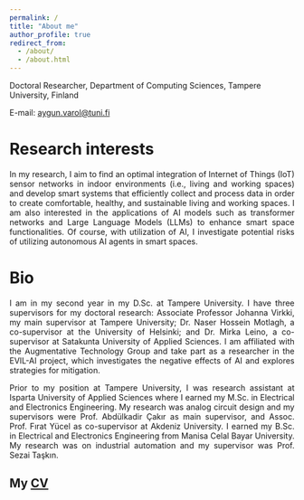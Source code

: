 ```yaml
---
permalink: /
title: "About me"
author_profile: true
redirect_from: 
  - /about/
  - /about.html
---
```


Doctoral Researcher, Department of Computing Sciences, Tampere University, Finland

E-mail: aygun.varol@tuni.fi

Research interests
======
<div align="justify">
In my research, I aim to find an optimal integration of Internet of Things (IoT) sensor networks in indoor environments (i.e., living and working spaces) and develop smart systems that efficiently collect and process data in order to create comfortable, healthy, and sustainable living and working spaces. I am also interested in the applications of AI models such as transformer networks and Large Language Models (LLMs) to enhance smart space functionalities. Of course, with utilization of AI, I investigate potential risks of utilizing autonomous AI agents in smart spaces.
</div>

Bio
======
<div align="justify">
I am in my second year in my D.Sc. at Tampere University. I have three supervisors for my doctoral research: Associate Professor Johanna Virkki, my main supervisor at Tampere University; Dr. Naser Hossein Motlagh, a co-supervisor at the University of Helsinki; and Dr. Mirka Leino, a co-supervisor at Satakunta University of Applied Sciences. I am affiliated with the Augmentative Technology Group and take part as a researcher in the EVIL-AI project, which investigates the negative effects of AI and explores strategies for mitigation.<br>
  
Prior to my position at Tampere University, I was research assistant at Isparta University of Applied Sciences where I earned my M.Sc. in Electrical and Electronics Engineering. My research was analog circuit design and my supervisors were Prof. Abdülkadir Çakır as main supervisor, and Assoc. Prof. Fırat Yücel as co-supervisor at Akdeniz University. I earned my B.Sc. in Electrical and Electronics Engineering from Manisa Celal Bayar University. My research was on industrial automation and my supervisor was Prof. Sezai Taşkın.
</div>

My [CV](https://github.com/user-attachments/files/18643241/Aygun_CV_TENK.pdf)
------



